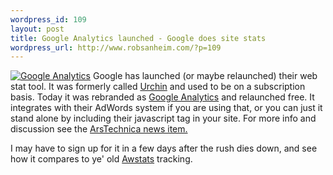 ```yaml
--- 
wordpress_id: 109
layout: post
title: Google Analytics launched - Google does site stats
wordpress_url: http://www.robsanheim.com/?p=109
---
```

<a href="http://www.google.com/analytics/"><img class="right" src="http://www.google.com/analytics/images/intro_small.jpg" alt="Google Analytics" /></a>
Google has launched (or maybe relaunched) their web stat tool.  It was formerly called <a href="http://www.google.com/intl/en/press/pressrel/urchin.html">Urchin</a> and used to be on a subscription basis.  Today it was rebranded as <a href="http://www.google.com/analytics/">Google Analytics</a> and relaunched free.  It integrates with their AdWords system if you are using that, or you can just it stand alone by including their javascript tag in your site.  For more info and discussion see the <a href="http://arstechnica.com/news.ars/post/20051114-5563.html">ArsTechnica news item.</a>

I may have to sign up for it in a few days after the rush dies down, and see how it compares to ye' old <a href="http://awstats.sourceforge.net/">Awstats</a> tracking.  
